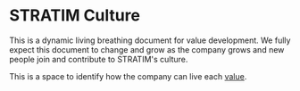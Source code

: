 # STRATIM Culture

This is a dynamic living breathing document for value development. We fully expect this document to change and grow as the company grows and new people join and contribute to STRATIM's culture.

This is a space to identify how the company can live each [value](/playbook-culture//our-values.md).

